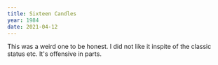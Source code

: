 ```yaml
---
title: Sixteen Candles
year: 1984
date: 2021-04-12
---
```


This was a weird one to be honest. I did not like it inspite of the classic status etc. It's offensive in parts.    
